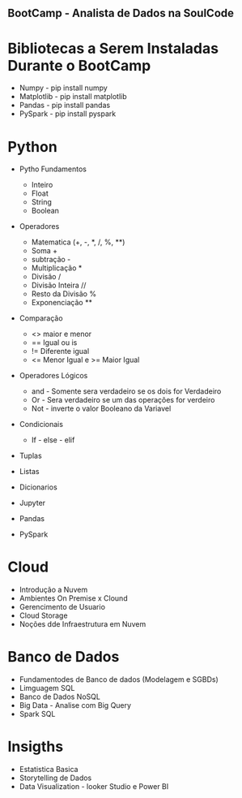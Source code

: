 ## BootCamp - Analista de Dados na SoulCode 

# Bibliotecas a Serem Instaladas Durante o BootCamp
- Numpy - pip install numpy
- Matplotlib - pip install matplotlib
- Pandas -  pip install pandas
- PySpark -  pip install pyspark

# Python
- Pytho Fundamentos
    - Inteiro 
    - Float
    - String
    - Boolean
- Operadores
    - Matematica (+, -, *, /, %, **)
    - Soma +
    - subtração -
    - Multiplicação *
    - Divisão /
    - Divisão Inteira //
    - Resto da Divisão %
    - Exponenciação **
- Comparação
    - <> maior e menor
    - == Igual ou is
    - != Diferente igual
    - <= Menor Igual e >= Maior Igual

-  Operadores Lógicos
    - and  - Somente sera verdadeiro se os dois for Verdadeiro
    - Or - Sera verdadeiro se um das operações for verdeiro
    - Not - inverte o valor Booleano da Variavel

- Condicionais
    - If - else -  elif

- Tuplas

- Listas 

- Dicionarios

- Jupyter

- Pandas

- PySpark

# Cloud
- Introdução a Nuvem
- Ambientes On Premise x Clound
- Gerencimento de Usuario
- Cloud Storage
- Noções dde Infraestrutura em Nuvem

# Banco de Dados
- Fundamentodes de Banco de dados (Modelagem e SGBDs)
- Limguagem SQL
- Banco de Dados NoSQL
- Big Data - Analise com Big Query
- Spark SQL

# Insigths
- Estatistica Basica
- Storytelling de Dados
- Data Visualization - looker Studio e Power BI